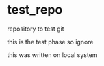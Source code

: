 # test_repo
repository to test git 






this is the test phase so ignore


this was written on local system